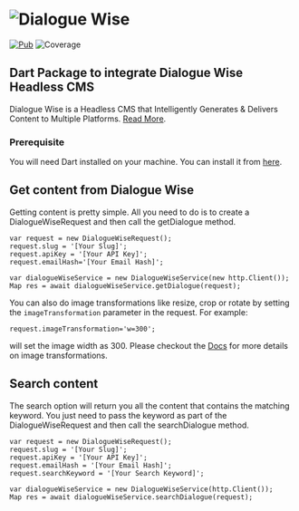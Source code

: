 # ![Dialogue Wise](https://dialoguewise.com/images/logo.png)

[![Pub](https://img.shields.io/pub/v/dialogue_wise.svg?style=flat)](https://pub.dartlang.org/packages/dialogue_wise)
![Coverage](https://raw.githubusercontent.com/dialoguewise/dart-package/master/coverage_badge.svg?sanitize=true)
## Dart Package to integrate Dialogue Wise Headless CMS
Dialogue Wise is a Headless CMS that Intelligently Generates &
Delivers Content to Multiple Platforms.
[Read More](https://dialoguewise.com/).

### Prerequisite
You will need Dart installed on your machine.
You can install it from [here](https://dart.dev/get-dart).


## Get content from Dialogue Wise

Getting content is pretty simple. All you need to do is to create a DialogueWiseRequest and then call the getDialogue method.

```
var request = new DialogueWiseRequest();
request.slug = '[Your Slug]';
request.apiKey = '[Your API Key]';
request.emailHash='[Your Email Hash]';

var dialogueWiseService = new DialogueWiseService(new http.Client()); 
Map res = await dialogueWiseService.getDialogue(request);
```

You can also do image transformations like resize, crop or rotate by setting the `imageTransformation` parameter in the request. For example:

```
request.imageTransformation='w=300';
```

will set the image width as 300. Please checkout the [Docs](https://docs.dialoguewise.com/) for more details on image transformations.


## Search content

The search option will return you all the content that contains the matching keyword. You just need to pass the keyword as part of the DialogueWiseRequest and then call the searchDialogue method.

```
var request = new DialogueWiseRequest();
request.slug = '[Your Slug]';
request.apiKey = '[Your API Key]';
request.emailHash = '[Your Email Hash]';
request.searchKeyword = '[Your Search Keyword]';

var dialogueWiseService = new DialogueWiseService(http.Client()); 
Map res = await dialogueWiseService.searchDialogue(request);
```

